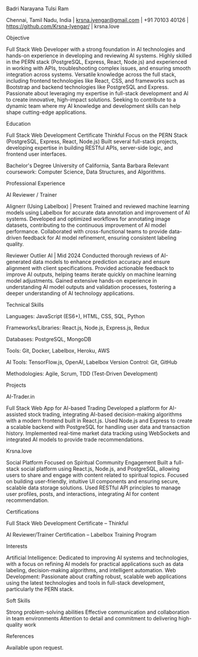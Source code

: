 Badri Narayana Tulsi Ram

Chennai, Tamil Nadu, India | 
krsna.iyengar@gmail.com | 
+91 70103 40126 | 
https://github.com/Krsna-Iyengar/  | 
krsna.love

Objective

Full Stack Web Developer with a strong foundation in AI technologies and hands-on experience in developing and reviewing AI systems. Highly skilled in the PERN stack (PostgreSQL, Express, React, Node.js) and experienced in working with APIs, troubleshooting complex issues, and ensuring smooth integration across systems. Versatile knowledge across the full stack, including frontend technologies like React, CSS, and frameworks such as Bootstrap and backend technologies like PostgreSQL and Express. Passionate about leveraging my expertise in full-stack development and AI to create innovative, high-impact solutions. Seeking to contribute to a dynamic team where my AI knowledge and development skills can help shape cutting-edge applications.

Education

Full Stack Web Development Certificate
Thinkful 
Focus on the PERN Stack (PostgreSQL, Express, React, Node.js)
Built several full-stack projects, developing expertise in building RESTful APIs, server-side logic, and frontend user interfaces.

Bachelor's Degree
University of California, Santa Barbara 
Relevant coursework: Computer Science, Data Structures, and Algorithms.

Professional Experience

AI Reviewer / Trainer

Alignerr (Using Labelbox) | Present
Trained and reviewed machine learning models using Labelbox for accurate data annotation and improvement of AI systems.
Developed and optimized workflows for annotating image datasets, contributing to the continuous improvement of AI model performance.
Collaborated with cross-functional teams to provide data-driven feedback for AI model refinement, ensuring consistent labeling quality.

Reviewer
Outlier AI | Mid 2024
Conducted thorough reviews of AI-generated data models to enhance prediction accuracy and ensure alignment with client specifications.
Provided actionable feedback to improve AI outputs, helping teams iterate quickly on machine learning model adjustments.
Gained extensive hands-on experience in understanding AI model outputs and validation processes, fostering a deeper understanding of AI technology applications.

Technical Skills

Languages: JavaScript (ES6+), HTML, CSS, SQL, Python

Frameworks/Libraries: React.js, Node.js, Express.js, Redux

Databases: PostgreSQL, MongoDB

Tools: Git, Docker, Labelbox, Heroku, AWS

AI Tools: TensorFlow.js, OpenAI, Labelbox
Version Control: Git, GitHub

Methodologies: Agile, Scrum, TDD (Test-Driven Development)


Projects

AI-Trader.in

Full Stack Web App for AI-based Trading
Developed a platform for AI-assisted stock trading, integrating AI-based decision-making algorithms with a modern frontend built in React.js.
Used Node.js and Express to create a scalable backend with PostgreSQL for handling user data and transaction history.
Implemented real-time market data tracking using WebSockets and integrated AI models to provide trade recommendations.



Krsna.love

Social Platform Focused on Spiritual Community Engagement
Built a full-stack social platform using React.js, Node.js, and PostgreSQL, allowing users to share and engage with content related to spiritual topics.
Focused on building user-friendly, intuitive UI components and ensuring secure, scalable data storage solutions.
Used RESTful API principles to manage user profiles, posts, and interactions, integrating AI for content recommendation.


Certifications

Full Stack Web Development Certificate – Thinkful

AI Reviewer/Trainer Certification – Labelbox Training Program


Interests

Artificial Intelligence: Dedicated to improving AI systems and technologies, with a focus on refining AI models for practical applications such as data labeling, decision-making algorithms, and intelligent automation.
Web Development: Passionate about crafting robust, scalable web applications using the latest technologies and tools in full-stack development, particularly the PERN stack.

Soft Skills

Strong problem-solving abilities
Effective communication and collaboration in team environments
Attention to detail and commitment to delivering high-quality work


References

Available upon request.
